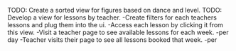 TODO: Create a sorted view for figures based on dance and level.
TODO: Develop a view for lessons by teacher.
    -Create filters for each teachers lessons and plug them into the ui.
    -Access each lesson by clicking it from this view.
    -Visit a teacher page to see available lessons for each week.
        -per day
    -Teacher visits their page to see all lessons booked that week.
        -per